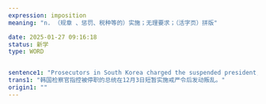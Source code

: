 ```yaml
---
expression: imposition
meaning: "n. （规章 、惩罚、税种等的）实施；无理要求；（活字页）拼版"

date: 2025-01-27 09:16:18
status: 新学
type: WORD


sentence1: "Prosecutors in South Korea charged the suspended president, Yoon Suk Yeol, with insurrection, following his brief imposition of martial law on December 3rd."
trans1: "韩国检察官指控被停职的总统在12月3日短暂实施戒严令后发动叛乱。"
origin1: ""
---
```

